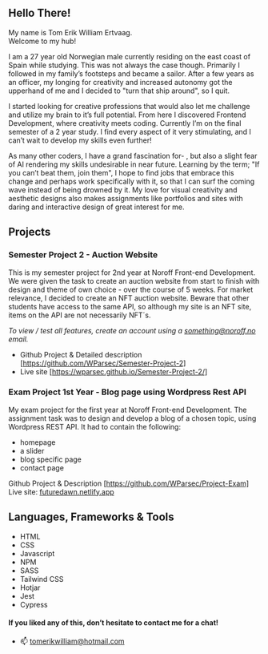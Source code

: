 ## Hello There! 

My name is Tom Erik William Ertvaag.  
Welcome to my hub!
  
I am a 27 year old Norwegian male currently residing on the east coast of Spain while studying. This was not always the case though. Primarily I followed in  my family’s footsteps and became a sailor. After a few years as an officer, my longing for creativity and increased autonomy got the upperhand of me and I decided to "turn that ship around", so I quit. 

I started looking for creative professions that would also let me challenge and utilize my brain to it’s full potential. From here I discovered Frontend Development, where creativity meets coding. Currently I’m on the final semester of a 2 year study. I find every aspect of it very stimulating, and I can’t wait to develop my skills even further!  

As many other coders, I have a grand fascination for- , but also a slight fear of AI rendering my skills undesirable in near future. Learning by the term; "If you can’t beat them, join them", I hope to find jobs that embrace this change and perhaps work specifically with it, so that I can surf the coming wave instead of being drowned by it. 
My love for visual creativity and aesthetic designs also makes assignments like portfolios and sites with daring and interactive design of great interest for me. 

## Projects

### Semester Project 2 - Auction Website

This is my semester project for 2nd year at Noroff Front-end Development. We were given the task to create an auction website from start to finish with design and theme of own choice - over the course of 5 weeks. For market relevance, I decided to create an NFT auction website. Beware that other students have access to the same API, so although my site is an NFT site, items on the API are not necessarily NFT´s. 

*To view / test all features, create an account using a something@noroff.no email.*
- Github Project & Detailed description [https://github.com/WParsec/Semester-Project-2]
- Live site [https://wparsec.github.io/Semester-Project-2/]


### Exam Project 1st Year - Blog page using Wordpress Rest API

My exam project for the first year at Noroff Front-end Development. The assignment task was to design and develop a blog of a chosen topic, using Wordpress REST API. It had to contain the following:
- homepage
- a slider
- blog specific page 
- contact page

Github Project & Description [https://github.com/WParsec/Project-Exam]   
Live site: [futuredawn.netlify.app](https://futuredawn.netlify.app/)  

## Languages, Frameworks & Tools

- HTML
- CSS
- Javascript
- NPM
- SASS
- Tailwind CSS
- Hotjar
- Jest
- Cypress

#### If you liked any of this, don’t hesitate to contact me for a chat!

- 📫 tomerikwilliam@hotmail.com


